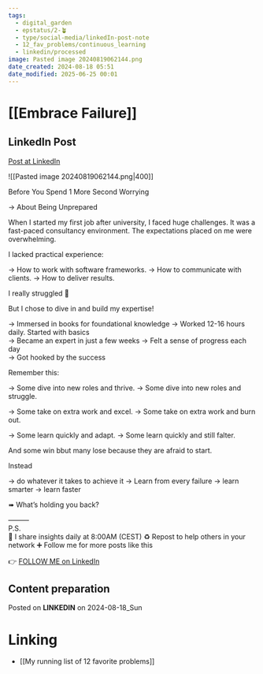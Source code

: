 ```yaml
---
tags:
  - digital_garden
  - epstatus/2-🪴
  - type/social-media/linkedIn-post-note
  - 12_fav_problems/continuous_learning
  - linkedin/processed
image: Pasted image 20240819062144.png
date_created: 2024-08-18 05:51
date_modified: 2025-06-25 00:01
---
```

# [[Embrace Failure]]

## LinkedIn Post

[Post at LinkedIn](https://www.linkedin.com/posts/sebastiankamilli_before-you-spend-1-more-second-worrying-activity-7230815954492964864-8tjo?utm_source=share&utm_medium=member_desktop)

![[Pasted image 20240819062144.png|400]]

Before You Spend 1 More Second Worrying

→ About Being Unprepared

When I started my first job after university, I faced huge challenges.
It was a fast-paced consultancy environment.
The expectations placed on me were overwhelming.

I lacked practical experience:

→ How to work with software frameworks.
→ How to communicate with clients.
→ How to deliver results. 

I really struggled 🤯

But I chose to dive in and build my expertise!

→ Immersed in books for foundational knowledge
→ Worked 12-16 hours daily. Started with basics  
→ Became an expert in just a few weeks
→ Felt a sense of progress each day  
→ Got hooked by the success

Remember this:

→ Some dive into new roles and thrive.
→ Some dive into new roles and struggle.

→ Some take on extra work and excel.
→ Some take on extra work and burn out.

→ Some learn quickly and adapt.
→ Some learn quickly and still falter.

And some win bbut many lose because they are afraid to start.

Instead

→ do whatever it takes to achieve it
→ Learn from every failure
→ learn smarter
→ learn faster

➠ What’s holding you back?

———  
P.S.  
🔔 I share insights daily at 8:00AM (CEST)
♻ Repost to help others in your network
➕ Follow me for more posts like this

👉 [FOLLOW ME on LinkedIn](https://www.linkedin.com/comm/mynetwork/discovery-see-all?usecase=PEOPLE_FOLLOWS&followMember=sebastiankamilli)

## Content preparation

Posted on **LINKEDIN** on 2024-08-18_Sun

# Linking

+ [[My running list of 12 favorite problems]]